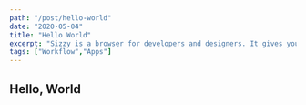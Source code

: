 ```yaml
---
path: "/post/hello-world"
date: "2020-05-04"
title: "Hello World"
excerpt: "Sizzy is a browser for developers and designers. It gives you the ability to see your site in different viewport sizes."
tags: ["Workflow","Apps"]
---
```


## Hello, World